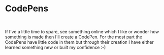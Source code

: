 # CodePens

&nbsp;

If I've a little time to spare, see something online which I like or wonder how something is made then I'll create a CodePen. For the most part the CodePens have little code in them but through their creation I have either learned something new or built my confidence :-)